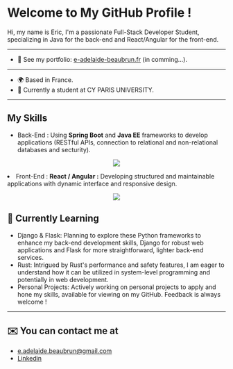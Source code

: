 # Welcome to My GitHub Profile !

Hi, my name is Eric,
I'm a passionate Full-Stack Developer Student, specializing in Java for the back-end and React/Angular for the front-end.



---
*  📁  See my portfolio: [e-adelaide-beaubrun.fr]() (in comming...).



---
*  🌍  Based in France.
*  💼  Currently a student at CY PARIS UNIVERSITY.



---
## My Skills

- Back-End :
Using **Spring Boot** and **Java EE** frameworks to develop applications (RESTful APIs, connection to relational and non-relational databases and secturity).

<p align="center">
  <a href="https://skillicons.dev">
    <img src="https://skillicons.dev/icons?i=java,py,c,ts,js,php,spring" />    
  </a>
</p

  
- Front-End :
**React / Angular :** Developing structured and maintainable applications with dynamic interface and responsive design.

<p align="center">
  <a href="https://skillicons.dev">
    <img src="https://skillicons.dev/icons?i=angular,react" />
  </a>
</p  


  
---
## 🚀 Currently Learning

*  Django & Flask: Planning to explore these Python frameworks to enhance my back-end development skills, Django for robust web applications and Flask for more straightforward, lighter back-end services.
*  Rust: Intrigued by Rust's performance and safety features, I am eager to understand how it can be utilized in system-level programming and potentially in web development.
*  Personal Projects: Actively working on personal projects to apply and hone my skills, available for viewing on my GitHub. Feedback is always welcome !



---
##  ✉️  You can contact me at
*  [e.adelaide.beaubrun@gmail.com](mailto:e.adelaide.beaubrun@gmail.com)
*  [Linkedin](https://www.linkedin.com/in/eric-adelaide-beaubrun-416547290/)
